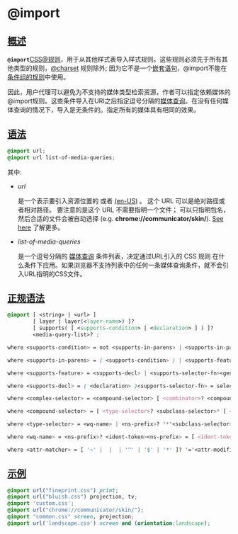 # @import

## [概述](https://developer.mozilla.org/zh-CN/docs/Web/CSS/@import#概述)

**`@import`**[CSS](https://developer.mozilla.org/en-US/docs/Web/CSS)[@规则](https://developer.mozilla.org/en-US/docs/Web/CSS/At-rule)，用于从其他样式表导入样式规则。这些规则必须先于所有其他类型的规则，[@charset](https://developer.mozilla.org/zh-CN/docs/Web/CSS/@charset) 规则除外; 因为它不是一个[嵌套语句](https://developer.mozilla.org/zh-CN/docs/Web/CSS/Syntax#nested_statements)，@import不能在[条件组的规则](https://developer.mozilla.org/zh-CN/docs/Web/CSS/At-rule#conditional_group_rules)中使用。

因此，用户代理可以避免为不支持的媒体类型检索资源，作者可以指定依赖媒体的@import规则。这些条件导入在URI之后指定逗号分隔的[媒体查询](https://developer.mozilla.org/en-US/docs/Web/CSS/Media_Queries/Using_media_queries)。在没有任何媒体查询的情况下，导入是无条件的。指定所有的媒体具有相同的效果。

## [语法](https://developer.mozilla.org/zh-CN/docs/Web/CSS/@import#语法)

```css
@import url;
@import url list-of-media-queries;
```

其中:

- *url*

  是一个表示要引入资源位置的 [](https://developer.mozilla.org/zh-CN/docs/Web/CSS/string) 或者 [(en-US)](https://developer.mozilla.org/en-US/docs/Web/CSS/url()) 。 这个 URL 可以是绝对路径或者相对路径。 要注意的是这个 URL 不需要指明一个文件； 可以只指明包名，然后合适的文件会被自动选择 (e.g. **chrome://communicator/skin/**). [See here](https://developer.mozilla.org/en-US/docs/Mozilla/Tech/XUL/Tutorial/The_Chrome_URL) 了解更多。

- *list-of-media-queries*

  是一个逗号分隔的 [媒体查询](https://developer.mozilla.org/en-US/docs/Web/CSS/Media_Queries/Using_media_queries) 条件列表，决定通过URL引入的 CSS 规则 在什么条件下应用。如果浏览器不支持列表中的任何一条媒体查询条件，就不会引入URL指明的CSS文件。

## [正规语法](https://developer.mozilla.org/zh-CN/docs/Web/CSS/@import#正规语法)

```css
@import [ <string> | <url> ]
        [ layer | layer(<layer-name>) ]?
        [ supports( [ <supports-condition> | <declaration> ] ) ]?
        <media-query-list>? ;

where <supports-condition> = not <supports-in-parens> | <supports-in-parens> [ and <supports-in-parens> ]* | <supports-in-parens> [ or <supports-in-parens> ]*<media-query-list> = <media-query>#

where <supports-in-parens> = ( <supports-condition> ) | <supports-feature> | <general-enclosed><media-query> = <media-condition> | [ not | only ]? <media-type> [ and <media-condition-without-or> ]?

where <supports-feature> = <supports-decl> | <supports-selector-fn><general-enclosed> = [ <function-token> <any-value> ) ] | ( <ident> (en-US) <any-value> )<media-condition> = <media-not> | <media-and> | <media-or> | <media-in-parens><media-type> = <ident> (en-US)<media-condition-without-or> = <media-not> | <media-and> | <media-in-parens>

where <supports-decl> = ( <declaration> )<supports-selector-fn> = selector( <complex-selector> )<media-not> = not <media-in-parens><media-and> = <media-in-parens> [ and <media-in-parens> ]+<media-or> = <media-in-parens> [ or <media-in-parens> ]+<media-in-parens> = ( <media-condition> ) | <media-feature> | <general-enclosed>

where <complex-selector> = <compound-selector> [ <combinator>? <compound-selector> ]*<media-feature> = ( [ <mf-plain> | <mf-boolean> | <mf-range> ] )

where <compound-selector> = [ <type-selector>? <subclass-selector>* [ <pseudo-element-selector> <pseudo-class-selector>* ]* ]!<combinator> = '>' | '+' | '~' | [ '||' ]<mf-plain> = <mf-name> : <mf-value><mf-boolean> = <mf-name><mf-range> = <mf-name> [ '<' | '>' ]? '='? <mf-value> | <mf-value> [ '<' | '>' ]? '='? <mf-name> | <mf-value> '<' '='? <mf-name> '<' '='? <mf-value> | <mf-value> '>' '='? <mf-name> '>' '='? <mf-value>

where <type-selector> = <wq-name> | <ns-prefix>? '*'<subclass-selector> = <id-selector> | <class-selector> | <attribute-selector> | <pseudo-class-selector><pseudo-element-selector> = ':' <pseudo-class-selector><pseudo-class-selector> = ':' <ident-token> | ':' <function-token> <any-value> ')'<mf-name> = <ident> (en-US)<mf-value> = <number> | <dimension> | <ident> (en-US) | <ratio>

where <wq-name> = <ns-prefix>? <ident-token><ns-prefix> = [ <ident-token> | '*' ]?  | <id-selector> = <hash-token><class-selector> = '.' <ident-token><attribute-selector> = '[' <wq-name> ']' | '[' <wq-name> <attr-matcher> [ <string-token> | <ident-token> ] <attr-modifier>? ']'

where <attr-matcher> = [ '~' |  |  | '^' | '$' | '*' ]? '='<attr-modifier> = i | s
```

## [示例](https://developer.mozilla.org/zh-CN/docs/Web/CSS/@import#示例)

```css
@import url("fineprint.css") print;
@import url("bluish.css") projection, tv;
@import 'custom.css';
@import url("chrome://communicator/skin/");
@import "common.css" screen, projection;
@import url('landscape.css') screen and (orientation:landscape);
```
